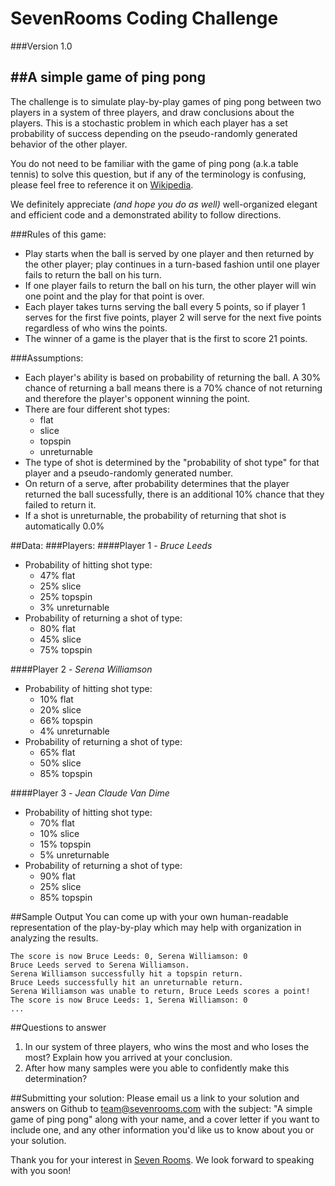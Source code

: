 SevenRooms Coding Challenge
=========

###Version 1.0

##**A simple game of ping pong**
---

The challenge is to simulate play-by-play games of ping pong between two players in a system of three players, and draw conclusions about the players. This is a stochastic problem in which each player has a set probability of success depending on the pseudo-randomly generated behavior of the other player. 

You do not need to be familiar with the game of ping pong (a.k.a table tennis) to solve this question, but if any of the terminology is confusing, please feel free to reference it on [Wikipedia](http://en.wikipedia.org/wiki/Table_tennis).

We definitely appreciate <i>(and hope you do as well)</i> well-organized elegant and efficient code and a demonstrated ability to follow directions.



###Rules of this game:
 - Play starts when the ball is served by one player and then returned by the other player; play continues in a turn-based fashion until one player fails to return the ball on his turn.
 - If one player fails to return the ball on his turn, the other player will win one point and the play for that point is over.
 - Each player takes turns serving the ball every 5 points, so if player 1 serves for the first five points, player 2 will serve for the next five points regardless of who wins the points.
 - The winner of a game is the player that is the first to score 21 points. 

###Assumptions:
  - Each player's ability is based on probability of returning the ball. A 30% chance of returning a ball means there is a 70% chance of not returning and therefore the player's opponent winning the point.
  - There are four different shot types:
    - flat
    - slice
    - topspin
    - unreturnable
  - The type of shot is determined by the "probability of shot type" for that player and a pseudo-randomly generated number.
  - On return of a serve, after probability determines that the player returned the ball sucessfully, there is an additional 10% chance that they failed to return it.
  - If a shot is unreturnable, the probability of returning that shot is automatically 0.0%

##Data:
###Players:
####Player 1 - <i>Bruce Leeds</i>
  - Probability of hitting shot type:
    - 47% flat
    - 25% slice
    - 25% topspin
    - 3% unreturnable
  - Probability of returning a shot of type:
    - 80% flat
    - 45% slice
    - 75% topspin

####Player 2 - <i>Serena Williamson</i>
  - Probability of hitting shot type:
    - 10% flat
    - 20% slice
    - 66% topspin
    - 4% unreturnable
  - Probability of returning a shot of type:
    - 65% flat
    - 50% slice
    - 85% topspin

####Player 3 - <i>Jean Claude Van Dime</i>
  - Probability of hitting shot type:
    - 70% flat
    - 10% slice
    - 15% topspin
    - 5% unreturnable
  - Probability of returning a shot of type:
    - 90% flat
    - 25% slice
    - 85% topspin

##Sample Output
You can come up with your own human-readable representation of the play-by-play which may help with organization in analyzing the results.

    The score is now Bruce Leeds: 0, Serena Williamson: 0
    Bruce Leeds served to Serena Williamson.
    Serena Williamson successfully hit a topspin return.
    Bruce Leeds successfully hit an unreturnable return.
    Serena Williamson was unable to return, Bruce Leeds scores a point!
    The score is now Bruce Leeds: 1, Serena Williamson: 0
    ...


##Questions to answer
<ol>
    <li>In our system of three players, who wins the most and who loses the most? Explain how you arrived at your conclusion.</li>
    <li>After how many samples were you able to confidently make this determination?</li>
</ol>

##Submitting your solution:
Please email us a link to your solution and answers on Github to team@sevenrooms.com with the subject: "A simple game of ping pong" along with your name, and a cover letter if you want to include one, and any other information you'd like us to know about you or your solution.

Thank you for your interest in [Seven Rooms](http://www.sevenrooms.com). We look forward to speaking with you soon!

